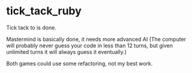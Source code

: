 # tick_tack_ruby

Tick tack to is done.

Mastermind is basically done, it needs more advanced AI (The computer will probably never guess your code in less than 12 turns,
but given unlimited turns it will always guess it eventually.)

Both games could use some refactoring, not my best work.
